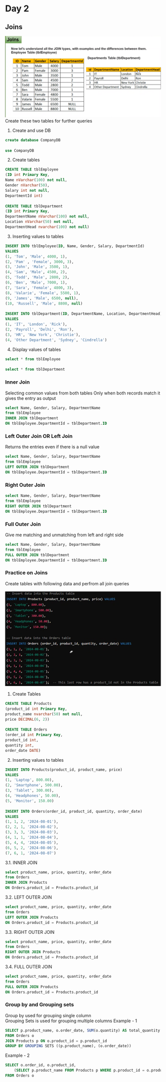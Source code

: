# Day 2

## Joins
![alt text](Images/2_1.png)
Create these two tables for further queries
1. Create and use DB
~~~sql
create database CompanyDB

use CompanyDB
~~~

2. Create tables
~~~sql
CREATE TABLE tblEmployee
(ID int Primary Key,
Name nVarchar(100) not null,
Gender nVarchar(50),
Salary int not null,
DepartmentId int)

CREATE TABLE tblDepartment
(ID int Primary Key,
DepartmentName nVarchar(100) not null,
Location nVarchar(50) not null,
DepartmentHead nvarchar(100) not null)
~~~

3. Inserting values to tables
~~~sql
INSERT INTO tblEmployee(ID, Name, Gender, Salary, DepartmentId)
VALUES
(1, 'Tom', 'Male', 4000, 1),
(2, 'Pam' , 'Female', 3000, 3),
(3, 'John', 'Male', 3500, 1),
(4, 'Sam', 'Male', 4500, 2),
(5, 'Todd', 'Male', 2800, 2),
(6, 'Ben', 'Male', 7000, 1),
(7, 'Sara', 'Female', 4800, 3),
(8, 'Valarie', 'Female', 5500, 1),
(9, 'James', 'Male', 6500, null),
(10, 'Russell', 'Male', 8800, null)

INSERT INTO tblDepartment(ID, DepartmentName, Location, DepartmentHead)
VALUES
(1, 'IT', 'London', 'Rick'),
(2, 'Payroll', 'Delhi', 'Ron'),
(3, 'HR', 'New York', 'Christie'),
(4, 'Other Department', 'Sydney', 'Cindrella')
~~~

4. Display values of tables
~~~sql
select * from tblEmployee

select * from tblDepartment
~~~

### Inner Join
Selecting common values from both tables
Only when both records match it gives the entry as output
~~~sql
select Name, Gender, Salary, DepartmentName
from tblEmployee
INNER JOIN tblDepartment
ON tblEmployee.DepartmentId = tblDepartment.ID
~~~

### Left Outer Join OR Left Join
Returns the entries even if there is a null value 
~~~sql
select Name, Gender, Salary, DepartmentName
from tblEmployee
LEFT OUTER JOIN tblDepartment
ON tblEmployee.DepartmentId = tblDepartment.ID
~~~

### Right Outer Join
~~~sql
select Name, Gender, Salary, DepartmentName
from tblEmployee
RIGHT OUTER JOIN tblDepartment
ON tblEmployee.DepartmentId = tblDepartment.ID
~~~

### Full Outer Join
Give me matching and unmatching from left and right side 
~~~sql
select Name, Gender, Salary, DepartmentName
from tblEmployee
FULL OUTER JOIN tblDepartment
ON tblEmployee.DepartmentId = tblDepartment.ID
~~~

### Practice on Joins
Create tables with following data and perfrom all join queries<br><br>
![alt text](Images/2_2.png)

1. Create Tables
~~~sql
CREATE TABLE Products
(product_id int Primary Key,
product_name nvarchar(50) not null,
price DECIMAL(6, 2))

CREATE TABLE Orders
(order_id int Primary Key,
product_id int,
quantity int,
order_date DATE)
~~~

2. Inserting values to tables
~~~sql
INSERT INTO Products(product_id, product_name, price)
VALUES
(1, 'Laptop', 800.00),
(2, 'Smartphone', 500.00),
(3, 'Tablet', 300.00),
(4, 'Headphones', 50.00),
(5, 'Monitor', 150.00)

INSERT INTO Orders(order_id, product_id, quantity, order_date)
VALUES
(1, 1, 2, '2024-08-01'),
(2, 2, 1, '2024-08-02'),
(3, 3, 3, '2024-08-03'),
(4, 1, 1, '2024-08-04'),
(5, 4, 4, '2024-08-05'),
(6, 5, 2, '2024-08-06'),
(7, 6, 1, '2024-08-07')
~~~

3.1. INNER JOIN
~~~sql
select product_name, price, quantity, order_date
from Orders
INNER JOIN Products
ON Orders.product_id = Products.product_id
~~~

3.2. LEFT OUTER JOIN
~~~sql
select product_name, price, quantity, order_date
from Orders
LEFT OUTER JOIN Products
ON Orders.product_id = Products.product_id
~~~

3.3. RIGHT OUTER JOIN
~~~sql
select product_name, price, quantity, order_date
from Orders
RIGHT OUTER JOIN Products
ON Orders.product_id = Products.product_id
~~~

3.4. FULL OUTER JOIN
~~~sql
select product_name, price, quantity, order_date
from Orders
FULL OUTER JOIN Products
ON Orders.product_id = Products.product_id
~~~

### Group by and Grouping sets
Group by used for grouping single column <br>
Grouping Sets is used for grouping multiple columns 
Example - 1
~~~sql
SELECT p.product_name, o.order_date, SUM(o.quantity) AS total_quantity
FROM Orders o
JOIN Products p ON o.product_id = p.product_id
GROUP BY GROUPING SETS ((p.product_name), (o.order_date))
~~~

Example - 2 
~~~sql
SELECT o.order_id, o.product_id,
	(SELECT p.product_name FROM Products p WHERE p.product_id = o.product_id) AS product_name
FROM Orders o
~~~